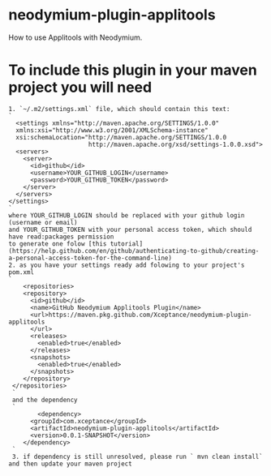 # neodymium-plugin-applitools
How to use Applitools with Neodymium.

# To include this plugin in your maven project you will need 
    1. `~/.m2/settings.xml` file, which should contain this text:
    `
      <settings xmlns="http://maven.apache.org/SETTINGS/1.0.0"
      xmlns:xsi="http://www.w3.org/2001/XMLSchema-instance"
      xsi:schemaLocation="http://maven.apache.org/SETTINGS/1.0.0
                          http://maven.apache.org/xsd/settings-1.0.0.xsd">
      <servers>
        <server>
          <id>github</id>
          <username>YOUR_GITHUB_LOGIN</username>
          <password>YOUR_GITHUB_TOKEN</password>
        </server>
      </servers>
    </settings>
    `
    where YOUR_GITHUB_LOGIN should be replaced with your github login (username or email) 
    and YOUR_GITHUB_TOKEN with your personal access token, which should have read:packages permission
    to generate one folow [this tutorial](https://help.github.com/en/github/authenticating-to-github/creating-a-personal-access-token-for-the-command-line)
    2. as you have your settings ready add folowing to your project's pom.xml
    `
    	<repositories>
        <repository>
          <id>github</id>
          <name>GitHub Neodymium Applitools Plugin</name>
          <url>https://maven.pkg.github.com/Xceptance/neodymium-plugin-applitools
          </url>
          <releases>
            <enabled>true</enabled>
          </releases>
          <snapshots>
            <enabled>true</enabled>
          </snapshots>
        </repository>
     </repositories>
     `
     and the dependency
     `
     		<dependency>
          <groupId>com.xceptance</groupId>
          <artifactId>neodymium-plugin-applitools</artifactId>
          <version>0.0.1-SNAPSHOT</version>
        </dependency>
     `
     3. if dependency is still unresolved, please run ` mvn clean install` and then update your maven project
